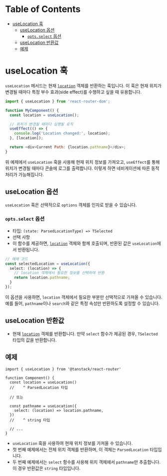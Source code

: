 # Table of Contents

- [useLocation 훅](#uselocation-훅)
  - [useLocation 옵션](#uselocation-옵션)
    - [`opts.select` 옵션](#optsselect-옵션)
  - [useLocation 반환값](#uselocation-반환값)
  - [예제](#예제)

# useLocation 훅

`useLocation` 메서드는 현재 [`location`](./ParsedLocationType.md) 객체를 반환하는 훅입니다. 이 훅은 현재 위치가 변경될 때마다 특정 부수 효과(side effect)를 수행하고 싶을 때 유용합니다.

```javascript
import { useLocation } from 'react-router-dom';

function MyComponent() {
  const location = useLocation();

  // 위치가 변경될 때마다 실행될 로직
  useEffect(() => {
    console.log('Location changed:', location);
  }, [location]);

  return <div>Current Path: {location.pathname}</div>;
}
```

위 예제에서 `useLocation` 훅을 사용해 현재 위치 정보를 가져오고, `useEffect`를 통해 위치가 변경될 때마다 콘솔에 로그를 출력합니다. 이렇게 하면 네비게이션에 따른 동적 처리가 가능해집니다.


## useLocation 옵션

`useLocation` 훅은 선택적으로 `options` 객체를 인자로 받을 수 있습니다.


### `opts.select` 옵션

- 타입: `(state: ParsedLocationType) => TSelected`
- 선택 사항
- 이 함수를 제공하면, [`location`](./ParsedLocationType.md) 객체와 함께 호출되며, 반환된 값은 `useLocation`에서 반환됩니다.

```typescript
// 예제 코드
const selectedLocation = useLocation({
  select: (location) => {
    // location 객체에서 필요한 정보를 선택하여 반환
    return location.pathname;
  }
});
```

이 옵션을 사용하면, `location` 객체에서 필요한 부분만 선택적으로 가져올 수 있습니다. 예를 들어, `pathname`이나 `search`와 같은 특정 속성만 반환하도록 설정할 수 있습니다.


## useLocation 반환값

- 현재 [`location`](./ParsedLocationType.md) 객체를 반환합니다. 만약 `select` 함수가 제공된 경우, `TSelected` 타입의 값을 반환합니다.


## 예제

```tsx
import { useLocation } from '@tanstack/react-router'

function Component() {
  const location = useLocation()
  //    ^ ParsedLocation 타입

  // 또는

  const pathname = useLocation({
    select: (location) => location.pathname,
  })
  //    ^ string 타입

  // ...
}
```

- `useLocation` 훅을 사용하여 현재 위치 정보를 가져올 수 있습니다.
- 첫 번째 예제에서는 전체 위치 객체를 반환하며, 이 객체는 `ParsedLocation` 타입입니다.
- 두 번째 예제에서는 `select` 함수를 사용해 위치 객체에서 `pathname`만 추출합니다. 이 경우 반환값은 `string` 타입입니다.


